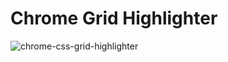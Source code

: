 # Chrome Grid Highlighter

![chrome-css-grid-highlighter](https://user-images.githubusercontent.com/187922/29070159-b6a0ec9c-7c46-11e7-8b98-03f6da05505d.gif)
